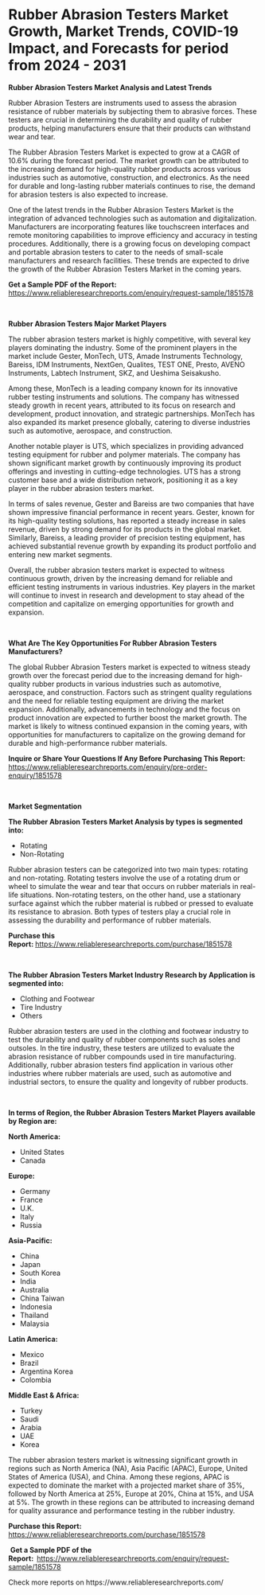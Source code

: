 <p><h1>Rubber Abrasion Testers Market Growth, Market Trends, COVID-19 Impact, and Forecasts for period from 2024 - 2031</h1></p><p><strong>Rubber Abrasion Testers Market Analysis and Latest Trends</strong></p>
<p><p>Rubber Abrasion Testers are instruments used to assess the abrasion resistance of rubber materials by subjecting them to abrasive forces. These testers are crucial in determining the durability and quality of rubber products, helping manufacturers ensure that their products can withstand wear and tear.</p><p>The Rubber Abrasion Testers Market is expected to grow at a CAGR of 10.6% during the forecast period. The market growth can be attributed to the increasing demand for high-quality rubber products across various industries such as automotive, construction, and electronics. As the need for durable and long-lasting rubber materials continues to rise, the demand for abrasion testers is also expected to increase.</p><p>One of the latest trends in the Rubber Abrasion Testers Market is the integration of advanced technologies such as automation and digitalization. Manufacturers are incorporating features like touchscreen interfaces and remote monitoring capabilities to improve efficiency and accuracy in testing procedures. Additionally, there is a growing focus on developing compact and portable abrasion testers to cater to the needs of small-scale manufacturers and research facilities. These trends are expected to drive the growth of the Rubber Abrasion Testers Market in the coming years.</p></p>
<p><strong>Get a Sample PDF of the Report:&nbsp;</strong> <a href="https://www.reliableresearchreports.com/enquiry/request-sample/1851578">https://www.reliableresearchreports.com/enquiry/request-sample/1851578</a></p>
<p>&nbsp;</p>
<p><strong>Rubber Abrasion Testers Major Market Players</strong></p>
<p><p>The rubber abrasion testers market is highly competitive, with several key players dominating the industry. Some of the prominent players in the market include Gester, MonTech, UTS, Amade Instruments Technology, Bareiss, IDM Instruments, NextGen, Qualites, TEST ONE, Presto, AVENO Instruments, Labtech Instrument, SKZ, and Ueshima Seisakusho.</p><p>Among these, MonTech is a leading company known for its innovative rubber testing instruments and solutions. The company has witnessed steady growth in recent years, attributed to its focus on research and development, product innovation, and strategic partnerships. MonTech has also expanded its market presence globally, catering to diverse industries such as automotive, aerospace, and construction.</p><p>Another notable player is UTS, which specializes in providing advanced testing equipment for rubber and polymer materials. The company has shown significant market growth by continuously improving its product offerings and investing in cutting-edge technologies. UTS has a strong customer base and a wide distribution network, positioning it as a key player in the rubber abrasion testers market.</p><p>In terms of sales revenue, Gester and Bareiss are two companies that have shown impressive financial performance in recent years. Gester, known for its high-quality testing solutions, has reported a steady increase in sales revenue, driven by strong demand for its products in the global market. Similarly, Bareiss, a leading provider of precision testing equipment, has achieved substantial revenue growth by expanding its product portfolio and entering new market segments.</p><p>Overall, the rubber abrasion testers market is expected to witness continuous growth, driven by the increasing demand for reliable and efficient testing instruments in various industries. Key players in the market will continue to invest in research and development to stay ahead of the competition and capitalize on emerging opportunities for growth and expansion.</p></p>
<p>&nbsp;</p>
<p><strong>What Are The Key Opportunities For Rubber Abrasion Testers Manufacturers?</strong></p>
<p><p>The global Rubber Abrasion Testers market is expected to witness steady growth over the forecast period due to the increasing demand for high-quality rubber products in various industries such as automotive, aerospace, and construction. Factors such as stringent quality regulations and the need for reliable testing equipment are driving the market expansion. Additionally, advancements in technology and the focus on product innovation are expected to further boost the market growth. The market is likely to witness continued expansion in the coming years, with opportunities for manufacturers to capitalize on the growing demand for durable and high-performance rubber materials.</p></p>
<p><strong>Inquire or Share Your Questions If Any Before Purchasing This Report:</strong> <a href="https://www.reliableresearchreports.com/enquiry/pre-order-enquiry/1851578">https://www.reliableresearchreports.com/enquiry/pre-order-enquiry/1851578</a></p>
<p>&nbsp;</p>
<p><strong>Market Segmentation</strong></p>
<p><strong>The Rubber Abrasion Testers Market Analysis by types is segmented into:</strong></p>
<p><ul><li>Rotating</li><li>Non-Rotating</li></ul></p>
<p><p>Rubber abrasion testers can be categorized into two main types: rotating and non-rotating. Rotating testers involve the use of a rotating drum or wheel to simulate the wear and tear that occurs on rubber materials in real-life situations. Non-rotating testers, on the other hand, use a stationary surface against which the rubber material is rubbed or pressed to evaluate its resistance to abrasion. Both types of testers play a crucial role in assessing the durability and performance of rubber materials.</p></p>
<p><strong>Purchase this Report:&nbsp;</strong><a href="https://www.reliableresearchreports.com/purchase/1851578">https://www.reliableresearchreports.com/purchase/1851578</a></p>
<p>&nbsp;</p>
<p><strong>The Rubber Abrasion Testers Market Industry Research by Application is segmented into:</strong></p>
<p><ul><li>Clothing and Footwear</li><li>Tire Industry</li><li>Others</li></ul></p>
<p><p>Rubber abrasion testers are used in the clothing and footwear industry to test the durability and quality of rubber components such as soles and outsoles. In the tire industry, these testers are utilized to evaluate the abrasion resistance of rubber compounds used in tire manufacturing. Additionally, rubber abrasion testers find application in various other industries where rubber materials are used, such as automotive and industrial sectors, to ensure the quality and longevity of rubber products.</p></p>
<p>&nbsp;</p>
<p><strong>In terms of Region, the Rubber Abrasion Testers Market Players available by Region are:</strong></p>
<p>
    <p> <strong> North America: </strong>
        <ul>
            <li>United States</li>
            <li>Canada</li>
        </ul>
        </p> 
    <p> <strong> Europe: </strong>
        <ul>
            <li>Germany</li>
            <li>France</li>
            <li>U.K.</li>
            <li>Italy</li>
            <li>Russia</li>
        </ul>
        </p> 
    <p> <strong> Asia-Pacific: </strong>
        <ul>
            <li>China</li>
            <li>Japan</li>
            <li>South Korea</li>
            <li>India</li>
            <li>Australia</li>
            <li>China Taiwan</li>
            <li>Indonesia</li>
            <li>Thailand</li>
            <li>Malaysia</li>
        </ul>
        </p> 
    <p> <strong> Latin America: </strong>
        <ul>
            <li>Mexico</li>
            <li>Brazil</li>
            <li>Argentina Korea</li>
            <li>Colombia</li>
        </ul>
        </p> 
    <p> <strong> Middle East & Africa: </strong>
        <ul>
            <li>Turkey</li>
            <li>Saudi</li>
            <li>Arabia</li>
            <li>UAE</li>
            <li>Korea</li>
        </ul>
    </p>
    </p>
<p><p>The rubber abrasion testers market is witnessing significant growth in regions such as North America (NA), Asia Pacific (APAC), Europe, United States of America (USA), and China. Among these regions, APAC is expected to dominate the market with a projected market share of 35%, followed by North America at 25%, Europe at 20%, China at 15%, and USA at 5%. The growth in these regions can be attributed to increasing demand for quality assurance and performance testing in the rubber industry.</p></p>
<p><strong>Purchase this Report: </strong><a href="https://www.reliableresearchreports.com/purchase/1851578">https://www.reliableresearchreports.com/purchase/1851578</a></p>
<p>&nbsp;<strong>Get a Sample PDF of the Report:&nbsp;&nbsp;</strong><a href="https://www.reliableresearchreports.com/enquiry/request-sample/1851578">https://www.reliableresearchreports.com/enquiry/request-sample/1851578</a></p>
<p><strong></strong></p>
<p>Check more reports on https://www.reliableresearchreports.com/</p>
